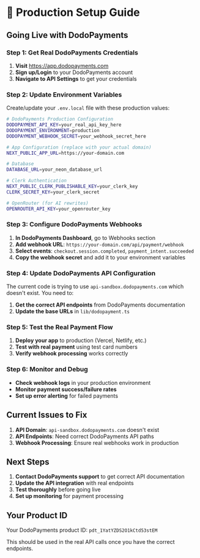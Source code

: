 # 🚀 Production Setup Guide

## Going Live with DodoPayments

### Step 1: Get Real DodoPayments Credentials

1. **Visit** https://app.dodopayments.com
2. **Sign up/Login** to your DodoPayments account
3. **Navigate to API Settings** to get your credentials

### Step 2: Update Environment Variables

Create/update your `.env.local` file with these production values:

```bash
# DodoPayments Production Configuration
DODOPAYMENT_API_KEY=your_real_api_key_here
DODOPAYMENT_ENVIRONMENT=production
DODOPAYMENT_WEBHOOK_SECRET=your_webhook_secret_here

# App Configuration (replace with your actual domain)
NEXT_PUBLIC_APP_URL=https://your-domain.com

# Database
DATABASE_URL=your_neon_database_url

# Clerk Authentication
NEXT_PUBLIC_CLERK_PUBLISHABLE_KEY=your_clerk_key
CLERK_SECRET_KEY=your_clerk_secret

# OpenRouter (for AI rewrites)
OPENROUTER_API_KEY=your_openrouter_key
```

### Step 3: Configure DodoPayments Webhooks

1. **In DodoPayments Dashboard**, go to Webhooks section
2. **Add webhook URL**: `https://your-domain.com/api/payment/webhook`
3. **Select events**: `checkout.session.completed`, `payment_intent.succeeded`
4. **Copy the webhook secret** and add it to your environment variables

### Step 4: Update DodoPayments API Configuration

The current code is trying to use `api-sandbox.dodopayments.com` which doesn't exist. You need to:

1. **Get the correct API endpoints** from DodoPayments documentation
2. **Update the base URLs** in `lib/dodopayment.ts`

### Step 5: Test the Real Payment Flow

1. **Deploy your app** to production (Vercel, Netlify, etc.)
2. **Test with real payment** using test card numbers
3. **Verify webhook processing** works correctly

### Step 6: Monitor and Debug

- **Check webhook logs** in your production environment
- **Monitor payment success/failure rates**
- **Set up error alerting** for failed payments

## Current Issues to Fix

1. **API Domain**: `api-sandbox.dodopayments.com` doesn't exist
2. **API Endpoints**: Need correct DodoPayments API paths
3. **Webhook Processing**: Ensure real webhooks work in production

## Next Steps

1. **Contact DodoPayments support** to get correct API documentation
2. **Update the API integration** with real endpoints
3. **Test thoroughly** before going live
4. **Set up monitoring** for payment processing

## Your Product ID

Your DodoPayments product ID: `pdt_1YatYZDS2O1kCtd53stEM`

This should be used in the real API calls once you have the correct endpoints.
